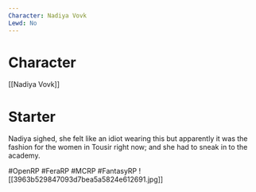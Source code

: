 ```yaml
---
Character: Nadiya Vovk
Lewd: No
---
```

# Character
[[Nadiya Vovk]]

# Starter
Nadiya sighed, she felt like an idiot wearing this but apparently it was the fashion for the women in Tousir right now; and she had to sneak in to the academy.

#OpenRP #FeraRP #MCRP #FantasyRP
![[3963b529847093d7bea5a5824e612691.jpg]]